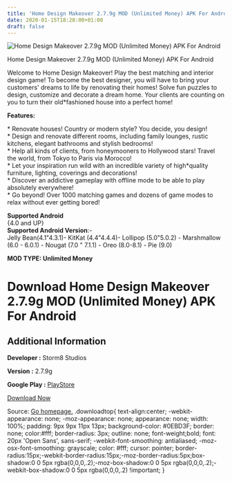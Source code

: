 ```yaml
---
title: 'Home Design Makeover 2.7.9g MOD (Unlimited Money) APK For Android'
date: 2020-01-15T18:28:00+01:00
draft: false
---
```


![Home Design Makeover 2.7.9g MOD (Unlimited Money) APK For Android](https://i1.wp.com/apkhome.net/wp-content/uploads/2020/01/Home-Design-Makeover-2.7.9g-MOD-Unlimited-Money.png "Home Design Makeover 2.7.9g MOD (Unlimited Money) APK For Android")

  

Home Design Makeover 2.7.9g MOD (Unlimited Money) APK For Android

Welcome to Home Design Makeover! Play the best matching and interior design game! To become the best designer, you will have to bring your customers' dreams to life by renovating their homes! Solve fun puzzles to design, customize and decorate a dream home. Your clients are counting on you to turn their old\*fashioned house into a perfect home!

**Features:**

\* Renovate houses! Country or modern style? You decide, you design!  
\* Design and renovate different rooms, including family lounges, rustic kitchens, elegant bathrooms and stylish bedrooms!  
\* Help all kinds of clients, from honeymooners to Hollywood stars! Travel the world, from Tokyo to Paris via Morocco!  
\* Let your inspiration run wild with an incredible variety of high\*quality furniture, lighting, coverings and decorations!  
\* Discover an addictive gameplay with offline mode to be able to play absolutely everywhere!  
\* Go beyond! Over 1000 matching games and dozens of game modes to relax without ever getting bored!

**Supported Android**  
{4.0 and UP}  
**Supported Android Version**:-  
Jelly Bean(4.1"4.3.1)- KitKat (4.4"4.4.4)- Lollipop (5.0"5.0.2) - Marshmallow (6.0 - 6.0.1) - Nougat (7.0 " 7.1.1) - Oreo (8.0-8.1) - Pie (9.0)

**MOD TYPE: Unlimited Money**

Download Home Design Makeover 2.7.9g MOD (Unlimited Money) APK For Android
==========================================================================

Additional Information
----------------------

**Developer :** Storm8 Studios

**Version :** 2.7.9g

**Google Play :** [PlayStore](https://play.google.com/store/apps/details?id=in.loop.hdmakeover)

  

[Download Now](https://store4app.co/post/home-design-makeover-2-7-9g-mod-unlimited-money-apk-for-android_1579107987)

  
Source: [Go homepage.](https://store4app.co/post/home-design-makeover-2-7-9g-mod-unlimited-money-apk-for-android_1579107987) .downloadtop{ text-align:center; -webkit-appearance: none; -moz-appearance: none; appearance: none; width: 100%; padding: 9px 9px 11px 13px; background-color: #0EBD3F; border: none; color:#fff; border-radius: 3px; outline: none; font-weight;bold; font: 20px 'Open Sans', sans-serif; -webkit-font-smoothing: antialiased; -moz-osx-font-smoothing: grayscale; color: #fff; cursor: pointer; border-radius:15px;-webkit-border-radius:15px;-moz-border-radius:5px;box-shadow:0 0 5px rgba(0,0,0,.2);-moz-box-shadow:0 0 5px rgba(0,0,0,.2);-webkit-box-shadow:0 0 5px rgba(0,0,0,.2) !important; }